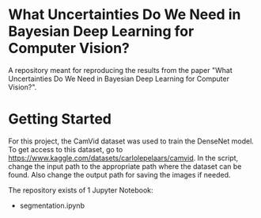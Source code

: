 
# What Uncertainties Do We Need in Bayesian Deep Learning for Computer Vision?

A repository meant for reproducing the results from the paper "What Uncertainties Do We Need in Bayesian Deep Learning for Computer Vision?".  

# Getting Started

For this project, the CamVid dataset was used to train the DenseNet model. To get access to this dataset, go to https://www.kaggle.com/datasets/carlolepelaars/camvid. In the script, change the input path to the appropriate path where the dataset can be found. Also change the output path for saving the images if needed.

The repository exists of 1 Jupyter Notebook:
- segmentation.ipynb

